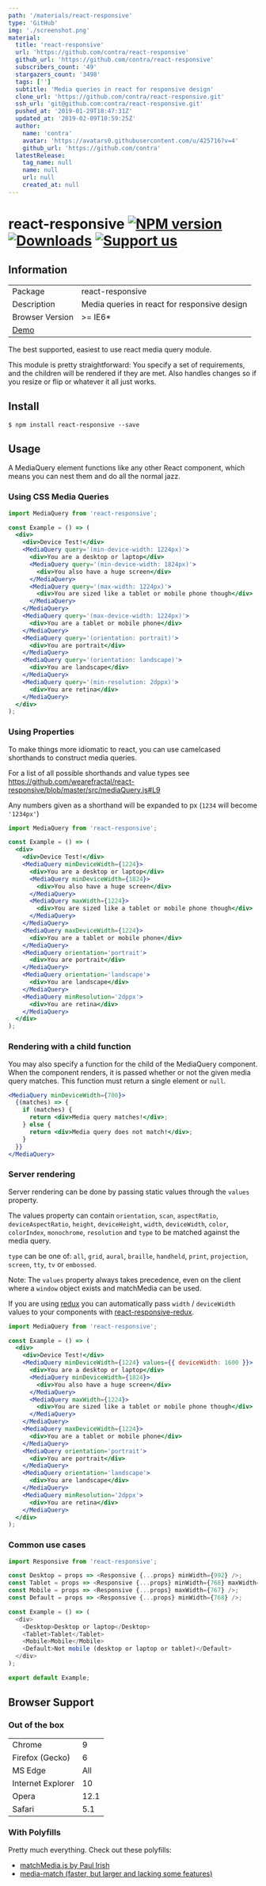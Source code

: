 ```yaml
---
path: '/materials/react-responsive'
type: 'GitHub'
img: './screenshot.png'
material:
  title: 'react-responsive'
  url: 'https://github.com/contra/react-responsive'
  github_url: 'https://github.com/contra/react-responsive'
  subscribers_count: '49'
  stargazers_count: '3498'
  tags: ['']
  subtitle: 'Media queries in react for responsive design'
  clone_url: 'https://github.com/contra/react-responsive.git'
  ssh_url: 'git@github.com:contra/react-responsive.git'
  pushed_at: '2019-01-29T18:47:31Z'
  updated_at: '2019-02-09T10:59:25Z'
  author:
    name: 'contra'
    avatar: 'https://avatars0.githubusercontent.com/u/425716?v=4'
    github_url: 'https://github.com/contra'
  latestRelease:
    tag_name: null
    name: null
    url: null
    created_at: null
---
```

# react-responsive [![NPM version][npm-image]][npm-url] [![Downloads][downloads-image]][npm-url] [![Support us][gittip-image]][gittip-url]


## Information

<table>
<tr>
<td>Package</td><td>react-responsive</td>
</tr>
<tr>
<td>Description</td>
<td>Media queries in react for responsive design</td>
</tr>
<tr>
<td>Browser Version</td>
<td>>= IE6*</td>
</tr>
</tr>
<tr>
<td colspan='2'><a href='http://contra.io/react-responsive/'>Demo</a></td>
</tr>
</table>

The best supported, easiest to use react media query module.


This module is pretty straightforward: You specify a set of requirements, and the children will be rendered if they are met. Also handles changes so if you resize or flip or whatever it all just works.

## Install

```console
$ npm install react-responsive --save
```

## Usage

A MediaQuery element functions like any other React component, which means you can nest them and do all the normal jazz.

### Using CSS Media Queries

```jsx
import MediaQuery from 'react-responsive';

const Example = () => (
  <div>
    <div>Device Test!</div>
    <MediaQuery query='(min-device-width: 1224px)'>
      <div>You are a desktop or laptop</div>
      <MediaQuery query='(min-device-width: 1824px)'>
        <div>You also have a huge screen</div>
      </MediaQuery>
      <MediaQuery query='(max-width: 1224px)'>
        <div>You are sized like a tablet or mobile phone though</div>
      </MediaQuery>
    </MediaQuery>
    <MediaQuery query='(max-device-width: 1224px)'>
      <div>You are a tablet or mobile phone</div>
    </MediaQuery>
    <MediaQuery query='(orientation: portrait)'>
      <div>You are portrait</div>
    </MediaQuery>
    <MediaQuery query='(orientation: landscape)'>
      <div>You are landscape</div>
    </MediaQuery>
    <MediaQuery query='(min-resolution: 2dppx)'>
      <div>You are retina</div>
    </MediaQuery>
  </div>
);
```

### Using Properties

To make things more idiomatic to react, you can use camelcased shorthands to construct media queries.


For a list of all possible shorthands and value types see https://github.com/wearefractal/react-responsive/blob/master/src/mediaQuery.js#L9


Any numbers given as a shorthand will be expanded to px (`1234` will become `'1234px'`)


```jsx
import MediaQuery from 'react-responsive';

const Example = () => (
  <div>
    <div>Device Test!</div>
    <MediaQuery minDeviceWidth={1224}>
      <div>You are a desktop or laptop</div>
      <MediaQuery minDeviceWidth={1824}>
        <div>You also have a huge screen</div>
      </MediaQuery>
      <MediaQuery maxWidth={1224}>
        <div>You are sized like a tablet or mobile phone though</div>
      </MediaQuery>
    </MediaQuery>
    <MediaQuery maxDeviceWidth={1224}>
      <div>You are a tablet or mobile phone</div>
    </MediaQuery>
    <MediaQuery orientation='portrait'>
      <div>You are portrait</div>
    </MediaQuery>
    <MediaQuery orientation='landscape'>
      <div>You are landscape</div>
    </MediaQuery>
    <MediaQuery minResolution='2dppx'>
      <div>You are retina</div>
    </MediaQuery>
  </div>
);
```

### Rendering with a child function

You may also specify a function for the child of the MediaQuery component. When the component renders, it is passed whether or not the given media query matches. This function must return a single element or `null`.

```jsx
<MediaQuery minDeviceWidth={700}>
  {(matches) => {
    if (matches) {
      return <div>Media query matches!</div>;
    } else {
      return <div>Media query does not match!</div>;
    }
  }}
</MediaQuery>
```

### Server rendering

Server rendering can be done by passing static values through the `values` property.

The values property can contain `orientation`, `scan`, `aspectRatio`, `deviceAspectRatio`,
`height`, `deviceHeight`, `width`, `deviceWidth`, `color`, `colorIndex`, `monochrome`,
 `resolution` and `type` to be matched against the media query.

`type` can be one of: `all`, `grid`, `aural`, `braille`, `handheld`, `print`, `projection`,
`screen`, `tty`, `tv` or `embossed`.

Note: The `values` property always takes precedence, even on the client where a `window` object exists and matchMedia can be used.

If you are using [redux](http://redux.js.org/) you can automatically pass `width` / `deviceWidth` values to your components with [react-responsive-redux](https://github.com/modosc/react-responsive-redux).


```jsx
import MediaQuery from 'react-responsive';

const Example = () => (
  <div>
    <div>Device Test!</div>
    <MediaQuery minDeviceWidth={1224} values={{ deviceWidth: 1600 }}>
      <div>You are a desktop or laptop</div>
      <MediaQuery minDeviceWidth={1824}>
        <div>You also have a huge screen</div>
      </MediaQuery>
      <MediaQuery maxWidth={1224}>
        <div>You are sized like a tablet or mobile phone though</div>
      </MediaQuery>
    </MediaQuery>
    <MediaQuery maxDeviceWidth={1224}>
      <div>You are a tablet or mobile phone</div>
    </MediaQuery>
    <MediaQuery orientation='portrait'>
      <div>You are portrait</div>
    </MediaQuery>
    <MediaQuery orientation='landscape'>
      <div>You are landscape</div>
    </MediaQuery>
    <MediaQuery minResolution='2dppx'>
      <div>You are retina</div>
    </MediaQuery>
  </div>
);
```

### Common use cases

```javascript
import Responsive from 'react-responsive';

const Desktop = props => <Responsive {...props} minWidth={992} />;
const Tablet = props => <Responsive {...props} minWidth={768} maxWidth={991} />;
const Mobile = props => <Responsive {...props} maxWidth={767} />;
const Default = props => <Responsive {...props} minWidth={768} />;

const Example = () => (
  <div>
    <Desktop>Desktop or laptop</Desktop>
    <Tablet>Tablet</Tablet>
    <Mobile>Mobile</Mobile>
    <Default>Not mobile (desktop or laptop or tablet)</Default>
  </div>
);

export default Example;
```

## Browser Support

### Out of the box

<table>
<tr>
<td>Chrome</td>
<td>9</td>
</tr>
<tr>
<td>Firefox (Gecko)</td>
<td>6</td>
</tr>
<tr>
<td>MS Edge</td>
<td>All</td>
</tr>
<tr>
<td>Internet Explorer</td>
<td>10</td>
</tr>
<tr>
<td>Opera</td>
<td>12.1</td>
</tr>
<tr>
<td>Safari</td>
<td>5.1</td>
</tr>
</table>

### With Polyfills

Pretty much everything. Check out these polyfills:

- [matchMedia.js by Paul Irish](https://github.com/paulirish/matchMedia.js/)
- [media-match (faster, but larger and lacking some features)](https://github.com/weblinc/media-match)

[gittip-url]: https://www.gittip.com/WeAreFractal/
[gittip-image]: http://img.shields.io/gittip/WeAreFractal.svg

[downloads-image]: http://img.shields.io/npm/dm/react-responsive.svg
[npm-url]: https://npmjs.org/package/react-responsive
[npm-image]: http://img.shields.io/npm/v/react-responsive.svg

